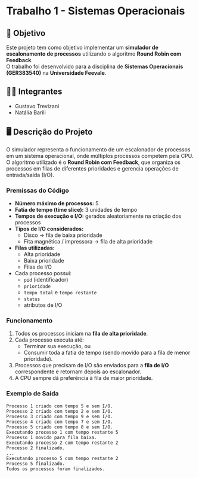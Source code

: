 # Trabalho 1 - Sistemas Operacionais

## 🎯 Objetivo
Este projeto tem como objetivo implementar um **simulador de escalonamento de processos** utilizando o algoritmo **Round Robin com Feedback**.  
O trabalho foi desenvolvido para a disciplina de **Sistemas Operacionais (GER383540)** na **Universidade Feevale**.

## 👨‍💻 Integrantes
- Gustavo Trevizani  
- Natália Barili  

## 🖥️ Descrição do Projeto
O simulador representa o funcionamento de um escalonador de processos em um sistema operacional, onde múltiplos processos competem pela CPU.  
O algoritmo utilizado é o **Round Robin com Feedback**, que organiza os processos em filas de diferentes prioridades e gerencia operações de entrada/saída (I/O).

### Premissas do Código
- **Número máximo de processos:** 5  
- **Fatia de tempo (time slice):** 3 unidades de tempo  
- **Tempos de execução e I/O:** gerados aleatoriamente na criação dos processos  
- **Tipos de I/O considerados:**
  - Disco → fila de baixa prioridade  
  - Fita magnética / impressora → fila de alta prioridade  
- **Filas utilizadas:**
  - Alta prioridade  
  - Baixa prioridade  
  - Filas de I/O  
- Cada processo possui:
  - `pid` (identificador)  
  - `prioridade`  
  - `tempo total` e `tempo restante`  
  - `status`  
  - atributos de I/O  

### Funcionamento
1. Todos os processos iniciam na **fila de alta prioridade**.  
2. Cada processo executa até:
   - Terminar sua execução, ou  
   - Consumir toda a fatia de tempo (sendo movido para a fila de menor prioridade).  
3. Processos que precisam de I/O são enviados para a **fila de I/O** correspondente e retornam depois ao escalonador.  
4. A CPU sempre dá preferência à fila de maior prioridade.  

### Exemplo de Saída
```text
Processo 1 criado com tempo 5 e sem I/O.  
Processo 2 criado com tempo 2 e sem I/O.  
Processo 3 criado com tempo 9 e sem I/O.  
Processo 4 criado com tempo 7 e sem I/O.  
Processo 5 criado com tempo 8 e sem I/O.  
Executando processo 1 com tempo restante 5  
Processo 1 movido para fila baixa.  
Executando processo 2 com tempo restante 2  
Processo 2 finalizado.  
...
Executando processo 5 com tempo restante 2  
Processo 5 finalizado.  
Todos os processos foram finalizados.  
